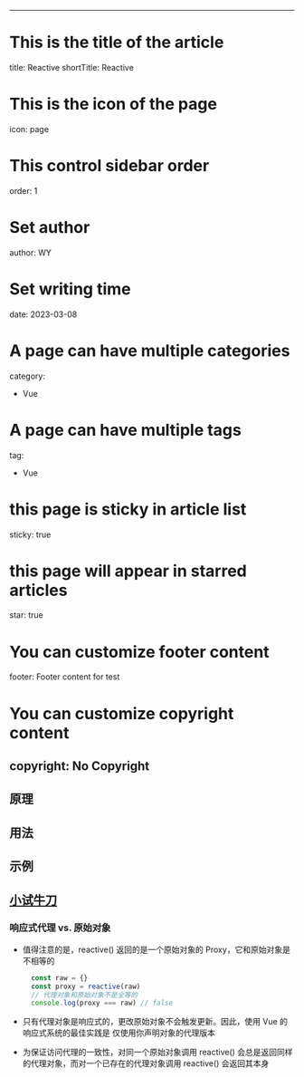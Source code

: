 <!--
 * @Author: wy wang.yong@easttrans.cn
 * @Date: 2023-03-09 18:02:44
 * @LastEditors: wy wang.yong@easttrans.cn
 * @LastEditTime: 2023-03-20 14:03:52
 * @FilePath: \frontendtechnologysharing.github.com\src\zh\vue\reactive.md
 * @Description: 这是默认设置,请设置`customMade`, 打开koroFileHeader查看配置 进行设置: https://github.com/OBKoro1/koro1FileHeader/wiki/%E9%85%8D%E7%BD%AE
-->
---

# This is the title of the article

title: Reactive
shortTitle: Reactive

# This is the icon of the page

icon: page

# This control sidebar order

order: 1

# Set author

author: WY

# Set writing time

date: 2023-03-08

# A page can have multiple categories

category:

- Vue

# A page can have multiple tags

tag:

- Vue

# this page is sticky in article list

sticky: true

# this page will appear in starred articles

star: true

# You can customize footer content

footer: Footer content for test

# You can customize copyright content

copyright: No Copyright
---

<!-- more -->
## 原理

## 用法

## 示例

## [小试牛刀](https://sfc.vuejs.org/#eNp9kMFugzAMQH/FyqWt2pKdEZ22/8iFZmaja5zIMeyA8u8zIKFqk3qL7ecX25N5T6kaBzS1abLnPglklCG9OupDiiwwAWPrpR8RCnQcA+yU3zly5CNl5aUVhMuG7SfwcSCp4QXKYea6gbQSCXryjAFJ9geYHMHaWy348eioOGrsOoYOoIFgSHdFNAJoroOIWt78vfffF2c2nTMLADBNj0ooKtQ+uzYq09jNaE5m3fAc2lTdciS9wTKUipdCdqZex5xzuvQcO/MlknJtbe78fLlbriJ/Wn1VrH/2ASvM4Xzl+JORVezM6cFhNTkinxnpAxn5mfMP+s87a3XDYsovBkCguQ==)

### 响应式代理 vs. 原始对象

- 值得注意的是，reactive() 返回的是一个原始对象的 Proxy，它和原始对象是不相等的

   ``` ts
     const raw = {}
     const proxy = reactive(raw)
     // 代理对象和原始对象不是全等的
     console.log(proxy === raw) // false
   ```

- 只有代理对象是响应式的，更改原始对象不会触发更新。因此，使用 Vue 的响应式系统的最佳实践是 仅使用你声明对象的代理版本
- 为保证访问代理的一致性，对同一个原始对象调用 reactive() 会总是返回同样的代理对象，而对一个已存在的代理对象调用 reactive() 会返回其本身
